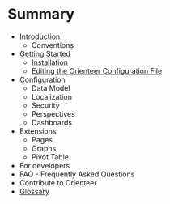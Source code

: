 # Summary

* [Introduction](README.md)
   * Conventions
* [Getting Started](getting_started.md)
   * [Installation](installation.md)
   * [Editing the Orienteer Configuration File](editing_the_orienteer_configuration_file.md)
* Configuration
   * Data Model
   * Localization
   * Security
   * Perspectives
   * Dashboards
* Extensions
   * Pages
   * Graphs
   * Pivot Table
* For developers
* FAQ - Frequently Asked Questions
* Contribute to Orienteer
* [Glossary](GLOSSARY.md)

